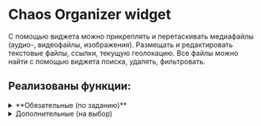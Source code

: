 # Chaos Organizer widget
С помощью виджета можно прикреплять и перетаскивать медиафайлы (аудио-, видеофайлы, изображения). Размещать и редактировать текстовые файлы, ссылки, текущую геолокацию. Все файлы можно найти с помощью виджета поиска, удалять, фильтровать. 
## Реализованы функции:
<details>
<summary>**Обязательные (по заданию)**</summary>

1. Ссылки и текстовые сообщения сохраняются на сервере
  - Ссылки и текстовые сообщения хранятся на сервере. Подробнее про серверную часть ТУТ ССЫЛКА 
2. Ссылки (http:// или https://) кликабельны и отображаются, как ссылки в "плитках" и в модальном окне
3. Изображения, видео- и аудиофайлы сохраняются на сервере — через Drag & Drop и через иконку загрузки
4. Медиа-файлы (изображения, видео-, аудиофайлы) скачиваются на компьютер пользователя|
5. Осуществлена ленивая подгрузка изображений. Все элементы контейнера с данными отображаются при скролл
  - Подрузка реализована с помощью баузерного API - Intersection Observer. Если элемент находится в "зоне видимости" - он видим, если нет - скрыт.
</details>
<details>
<summary>Дополнительные (на выбор)</summary>

1. Виджет поиска
  - Виджет не чувствителен к регистру. Отображаются все валидные совпадения.
2. Отправка геолокации 
  - Функция реализована с помощью браузерного API. Если пользователь запрещает доступ - выводится соответствующая ошибка в интерфейсе
3. Воспроизведение видео/аудио
  - Функция реализована с помощью API браузера
4. Просмотр вложений по категориям (all, audio, video, text, images)
  - По клику на соответствующую кнопку выводится количество и сами элементы соответствующего типа
5. Поддержка emoji
  - Функция реализована с помощью [Open Emoji API](https://emoji-api.com/)
</details>


